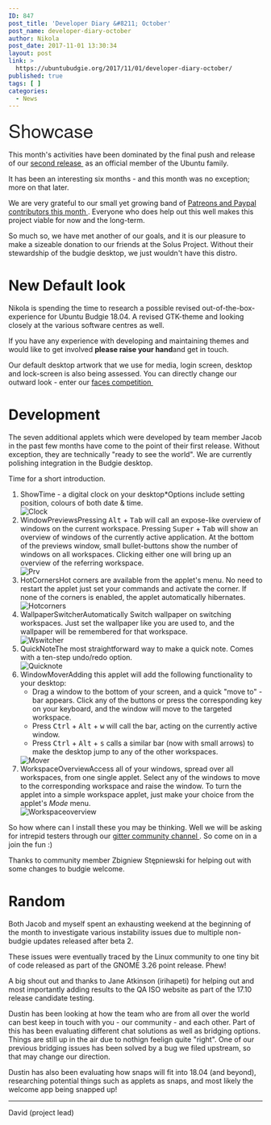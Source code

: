 ```yaml
---
ID: 847
post_title: 'Developer Diary &#8211; October'
post_name: developer-diary-october
author: Nikola
post_date: 2017-11-01 13:30:34
layout: post
link: >
  https://ubuntubudgie.org/2017/11/01/developer-diary-october/
published: true
tags: [ ]
categories:
  - News
---
```

<div class="uk-htmleditor-navbar">
<div class="uk-htmleditor-navbar-flip">

<span style="color: #232324; font-family: Montserrat, 'Helvetica Neue', Arial, sans-serif; font-size: 2.618em;">Showcase</span>

</div>
</div>
<div class="uk-htmleditor-content">
<div class="uk-htmleditor-preview">

This month's activities have been dominated by the final push and release of our <a href="https://ubuntubudgie.org/admin/blog/post/@blog/id?id=33">second release </a> as an official member of the Ubuntu family.

It has been an interesting six months - and this month was no exception; more on that later.

We are very grateful to our small yet growing band of <a href="https://ubuntubudgie.org/admin/blog/post/@page/5">Patreons and Paypal contributors this month </a>. Everyone who does help out this well makes this project viable for now and the long-term.

So much so, we have met another of our goals, and it is our pleasure to make a sizeable donation to our friends at the Solus Project. Without their stewardship of the budgie desktop, we just wouldn't have this distro.
<h1 id="new-default-look">New Default look</h1>
Nikola is spending the time to research a possible revised out-of-the-box-experience for Ubuntu Budgie 18.04. A revised GTK-theme and looking closely at the various software centres as well.

If you have any experience with developing and maintaining themes and would like to get involved <strong>please raise your hand</strong>and get in touch.

Our default desktop artwork that we use for media, login screen, desktop and lock-screen is also being assessed. You can directly change our outward look - enter our <a href="https://ubuntubudgie.org/admin/blog/post/@blog/id?id=34">faces competition </a>
<h1 id="development">Development</h1>
The seven additional applets which were developed by team member Jacob in the past few months have come to the point of their first release. Without exception, they are technically "ready to see the world". We are currently polishing integration in the Budgie desktop.

Time for a short introduction.
<ol>
 	<li>ShowTime - a digital clock on your desktop*Options include setting position, colours of both date &amp; time.
<div class="uk-overlay uk-overlay-hover uk-visible-hover">

<img src="https://ubuntubudgie.org/wp-content/uploads/2017/11/clock.png" alt="Clock" />
<div class="uk-overlay-panel uk-overlay-background uk-overlay-fade"></div>
</div></li>
 	<li>WindowPreviewsPressing <kbd>Alt</kbd> + <kbd>Tab</kbd> will call an expose-like overview of windows on the current workspace. Pressing <kbd>Super</kbd> + <kbd>Tab</kbd> will show an overview of windows of the currently active application. At the bottom of the previews window, small bullet-buttons show the number of windows on all workspaces. Clicking either one will bring up an overview of the referring workspace.
<div class="uk-overlay uk-overlay-hover uk-visible-hover">

<img src="https://ubuntubudgie.org/wp-content/uploads/2017/11/prv.png" alt="Prv" />
<div class="uk-overlay-panel uk-overlay-background uk-overlay-fade"></div>
</div></li>
 	<li>HotCornersHot corners are available from the applet's menu. No need to restart the applet just set your commands and activate the corner. If none of the corners is enabled, the applet automatically hibernates.
<div class="uk-overlay uk-overlay-hover uk-visible-hover">

<img src="https://ubuntubudgie.org/wp-content/uploads/2017/11/hotcorners.png" alt="Hotcorners" />
<div class="uk-overlay-panel uk-overlay-background uk-overlay-fade"></div>
</div></li>
 	<li>WallpaperSwitcherAutomatically Switch wallpaper on switching workspaces. Just set the wallpaper like you are used to, and the wallpaper will be remembered for that workspace.
<div class="uk-overlay uk-overlay-hover uk-visible-hover">

<img src="https://ubuntubudgie.org/wp-content/uploads/2017/11/wswitcher.png" alt="Wswitcher" />
<div class="uk-overlay-panel uk-overlay-background uk-overlay-fade"></div>
</div></li>
 	<li>QuickNoteThe most straightforward way to make a quick note. Comes with a ten-step undo/redo option.
<div class="uk-overlay uk-overlay-hover uk-visible-hover">

<img src="https://ubuntubudgie.org/wp-content/uploads/2017/11/quicknote.png" alt="Quicknote" />
<div class="uk-overlay-panel uk-overlay-background uk-overlay-fade"></div>
</div></li>
 	<li>WindowMoverAdding this applet will add the following functionality to your desktop:
<ul>
 	<li>Drag a window to the bottom of your screen, and a quick "move to" -bar appears. Click any of the buttons or press the corresponding key on your keyboard, and the window will move to the targeted workspace.</li>
 	<li>Press <kbd>Ctrl</kbd> + <kbd>Alt</kbd> + <kbd>w</kbd> will call the bar, acting on the currently active window.</li>
 	<li>Press <kbd>Ctrl</kbd> + <kbd>Alt</kbd> + <kbd>s</kbd> calls a similar bar (now with small arrows) to make the desktop jump to any of the other workspaces.</li>
</ul>
<div class="uk-overlay uk-overlay-hover uk-visible-hover">

<img src="https://ubuntubudgie.org/wp-content/uploads/2017/11/mover.png" alt="Mover" />
<div class="uk-overlay-panel uk-overlay-background uk-overlay-fade"></div>
</div></li>
 	<li>WorkspaceOverviewAccess all of your windows, spread over all workspaces, from one single applet. Select any of the windows to move to the corresponding workspace and raise the window. To turn the applet into a simple workspace applet, just make your choice from the applet's <em>Mode</em> menu.
<div class="uk-overlay uk-overlay-hover uk-visible-hover">

<img src="https://ubuntubudgie.org/wp-content/uploads/2017/11/workspaceoverview.png" alt="Workspaceoverview" />
<div class="uk-overlay-panel uk-overlay-background uk-overlay-fade"></div>
</div></li>
</ol>
So how where can I install these you may be thinking. Well we will be asking for intrepid testers through our <a href="https://gitter.im/ubuntubudgie/community">gitter community channel </a>. So come on in a join the fun :)

Thanks to community member Zbigniew Stępniewski for helping out with some changes to budgie welcome.
<h1 id="random">Random</h1>
Both Jacob and myself spent an exhausting weekend at the beginning of the month to investigate various instability issues due to multiple non-budgie updates released after beta 2.

These issues were eventually traced by the Linux community to one tiny bit of code released as part of the GNOME 3.26 point release. Phew!

A big shout out and thanks to Jane Atkinson (irihapeti) for helping out and most importantly adding results to the QA ISO website as part of the 17.10 release candidate testing.

Dustin has been looking at how the team who are from all over the world can best keep in touch with you - our community - and each other. Part of this has been evaluating different chat solutions as well as bridging options. Things are still up in the air due to nothign feelign quite "right". One of our previous bridging issues has been solved by a bug we filed upstream, so that may change our direction.

Dustin has also been evaluating how snaps will fit into 18.04 (and beyond), researching potential things such as applets as snaps, and most likely the welcome app being snapped up!

<hr />

David (project lead)

</div>
</div>